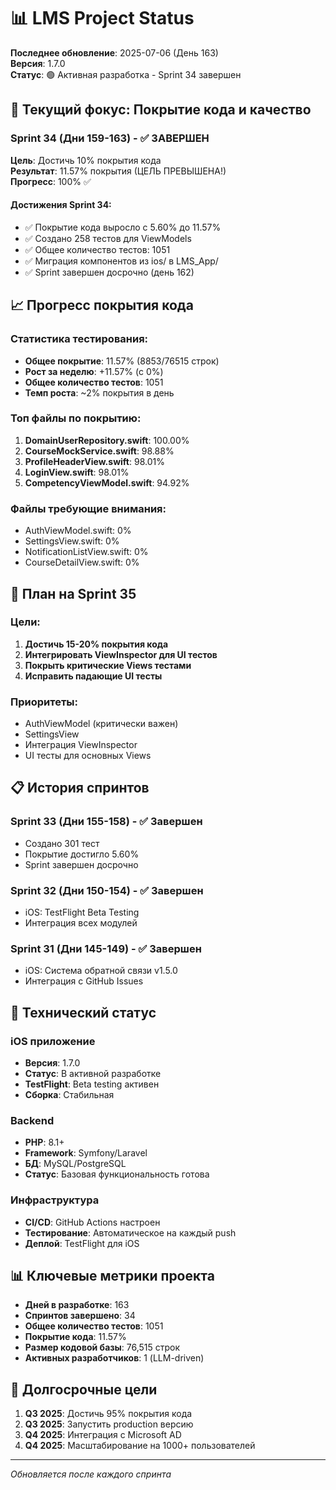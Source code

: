 # 📊 LMS Project Status

**Последнее обновление**: 2025-07-06 (День 163)  
**Версия**: 1.7.0  
**Статус**: 🟢 Активная разработка - Sprint 34 завершен

## 🎯 Текущий фокус: Покрытие кода и качество

### Sprint 34 (Дни 159-163) - ✅ ЗАВЕРШЕН
**Цель**: Достичь 10% покрытия кода  
**Результат**: 11.57% покрытия (ЦЕЛЬ ПРЕВЫШЕНА!)  
**Прогресс**: 100% ✅

#### Достижения Sprint 34:
- ✅ Покрытие кода выросло с 5.60% до 11.57%
- ✅ Создано 258 тестов для ViewModels
- ✅ Общее количество тестов: 1051
- ✅ Миграция компонентов из ios/ в LMS_App/
- ✅ Sprint завершен досрочно (день 162)

## 📈 Прогресс покрытия кода

### Статистика тестирования:
- **Общее покрытие**: 11.57% (8853/76515 строк)
- **Рост за неделю**: +11.57% (с 0%)
- **Общее количество тестов**: 1051
- **Темп роста**: ~2% покрытия в день

### Топ файлы по покрытию:
1. **DomainUserRepository.swift**: 100.00%
2. **CourseMockService.swift**: 98.88%
3. **ProfileHeaderView.swift**: 98.01%
4. **LoginView.swift**: 98.01%
5. **CompetencyViewModel.swift**: 94.92%

### Файлы требующие внимания:
- AuthViewModel.swift: 0%
- SettingsView.swift: 0%  
- NotificationListView.swift: 0%
- CourseDetailView.swift: 0%

## 🚀 План на Sprint 35

### Цели:
1. **Достичь 15-20% покрытия кода**
2. **Интегрировать ViewInspector для UI тестов**
3. **Покрыть критические Views тестами**
4. **Исправить падающие UI тесты**

### Приоритеты:
- AuthViewModel (критически важен)
- SettingsView
- Интеграция ViewInspector
- UI тесты для основных Views

## 📋 История спринтов

### Sprint 33 (Дни 155-158) - ✅ Завершен
- Создано 301 тест
- Покрытие достигло 5.60%
- Sprint завершен досрочно

### Sprint 32 (Дни 150-154) - ✅ Завершен
- iOS: TestFlight Beta Testing
- Интеграция всех модулей

### Sprint 31 (Дни 145-149) - ✅ Завершен
- iOS: Система обратной связи v1.5.0
- Интеграция с GitHub Issues

## 🔧 Технический статус

### iOS приложение
- **Версия**: 1.7.0
- **Статус**: В активной разработке
- **TestFlight**: Beta testing активен
- **Сборка**: Стабильная

### Backend
- **PHP**: 8.1+ 
- **Framework**: Symfony/Laravel
- **БД**: MySQL/PostgreSQL
- **Статус**: Базовая функциональность готова

### Инфраструктура
- **CI/CD**: GitHub Actions настроен
- **Тестирование**: Автоматическое на каждый push
- **Деплой**: TestFlight для iOS

## 📊 Ключевые метрики проекта

- **Дней в разработке**: 163
- **Спринтов завершено**: 34
- **Общее количество тестов**: 1051
- **Покрытие кода**: 11.57%
- **Размер кодовой базы**: 76,515 строк
- **Активных разработчиков**: 1 (LLM-driven)

## 🎯 Долгосрочные цели

1. **Q3 2025**: Достичь 95% покрытия кода
2. **Q3 2025**: Запустить production версию
3. **Q4 2025**: Интеграция с Microsoft AD
4. **Q4 2025**: Масштабирование на 1000+ пользователей

---
*Обновляется после каждого спринта*